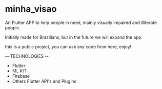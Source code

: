 # minha_visao
An Flutter APP to help people in need, mainly visually impaired and illiterate people.
 
Initially made for Brazilians, but in the future we will expand the app.

this is a public project, you can use any code from here, enjoy!


-- TECHNOLOGIES --

* Flutter
* ML KIT
* Firebase
* Others Flutter API's and Plugins
